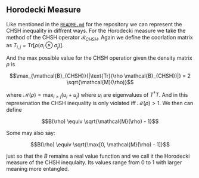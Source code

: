 ## Horodecki Measure

Like mentioned in the [`README.md`](README.md) for the repository we can represent the CHSH inequality in diffrent ways. For the Horodecki measure we take the method of the CHSH operator $\mathcal{B}_{CHSH}$. Again we define the coorlation matrix as $T_{i,j} = \text{Tr} \left[\rho \left(\sigma_i \otimes \sigma_j \right)\right]$. 

And the max possible value for the CHSH operatior given the density matrix $\rho$ is

$$\max_{\mathcal{B}_{CHSH}}{|\text{Tr}(\rho \mathcal{B}_{CHSH})|} = 2 \sqrt{\mathcal{M}(\rho)}$$

where $\mathcal{M}(\rho) = \max_{i > j}{(u_i +u_j)}$ where $u_i$ are eigenvalues of $T^\dagger T$. And in this represenation the CHSH inequality is only violated iff $\mathcal{M}(\rho) > 1$. We then can define

$$B(\rho) \equiv \sqrt{\mathcal{M}(\rho) - 1}$$ 

Some may also say:

$$B(\rho) \equiv \sqrt{\max[0, \mathcal{M}(\rho) - 1]}$$ 

just so that the $B$ remains a real value function and we call it the Horodecki measure of the CHSH inequlaity. Its values range from $0$ to $1$ with larger meaning more entangled.
